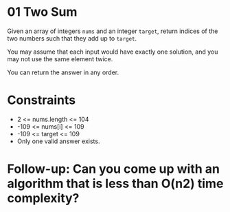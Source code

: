 # 01 Two Sum

Given an array of integers ``nums`` and an integer ``target``, return indices of the two numbers such that they add up to ``target``.

You may assume that each input would have exactly one solution, and you may not use the same element twice.

You can return the answer in any order.

# Constraints

- 2 <= nums.length <= 104
- -109 <= nums[i] <= 109
- -109 <= target <= 109
- Only one valid answer exists.

# Follow-up: Can you come up with an algorithm that is less than O(n2) time complexity?
